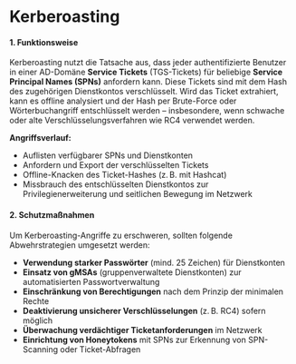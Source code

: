 # Kerberoasting

#### 1. Funktionsweise

Kerberoasting nutzt die Tatsache aus, dass jeder authentifizierte Benutzer in einer AD-Domäne **Service Tickets** (TGS-Tickets) für beliebige **Service Principal Names (SPNs)** anfordern kann. Diese Tickets sind mit dem Hash des zugehörigen Dienstkontos verschlüsselt. Wird das Ticket extrahiert, kann es offline analysiert und der Hash per Brute-Force oder Wörterbuchangriff entschlüsselt werden – insbesondere, wenn schwache oder alte Verschlüsselungsverfahren wie RC4 verwendet werden.

**Angriffsverlauf:**

* Auflisten verfügbarer SPNs und Dienstkonten
* Anfordern und Export der verschlüsselten Tickets
* Offline-Knacken des Ticket-Hashes (z. B. mit Hashcat)
* Missbrauch des entschlüsselten Dienstkontos zur Privilegienerweiterung und seitlichen Bewegung im Netzwerk

#### 2. Schutzmaßnahmen

Um Kerberoasting-Angriffe zu erschweren, sollten folgende Abwehrstrategien umgesetzt werden:

* **Verwendung starker Passwörter** (mind. 25 Zeichen) für Dienstkonten
* **Einsatz von gMSAs** (gruppenverwaltete Dienstkonten) zur automatisierten Passwortverwaltung
* **Einschränkung von Berechtigungen** nach dem Prinzip der minimalen Rechte
* **Deaktivierung unsicherer Verschlüsselungen** (z. B. RC4) sofern möglich
* **Überwachung verdächtiger Ticketanforderungen** im Netzwerk
* **Einrichtung von Honeytokens** mit SPNs zur Erkennung von SPN-Scanning oder Ticket-Abfragen
